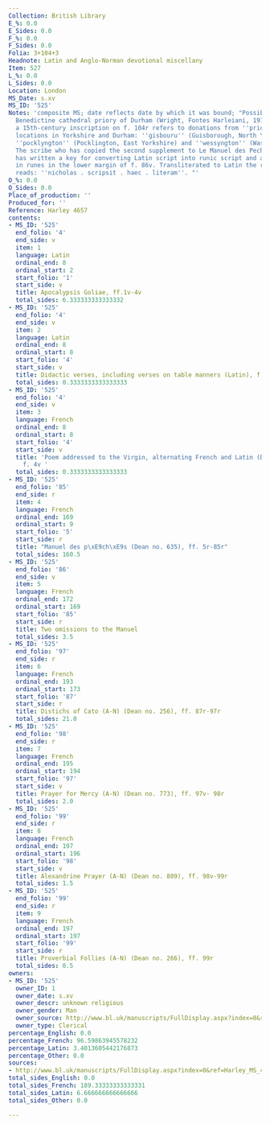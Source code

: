 ```yaml
---
Collection: British Library
E_%: 0.0
E_Sides: 0.0
F_%: 0.0
F_Sides: 0.0
Folia: 3+104+3
Headnote: Latin and Anglo-Norman devotional miscellany
Item: 527
L_%: 0.0
L_Sides: 0.0
Location: London
MS_Date: s.xv
MS_ID: '525'
Notes: 'composite MS; date reflects date by which it was bound; "Possibly from the
  Benedictine cathedral priory of Durham (Wright, Fontes Harleiani, 1972, p. 142):
  a 15th-century inscription on f. 104r refers to donations from ''priore'', and various
  locations in Yorkshire and Durham: ''gisbouru'' (Guisborough, North Yorkshire),
  ''pocklyngton'' (Pocklington, East Yorkshire) and ''wessyngton'' (Washington, Durham).
  The scribe who has copied the second supplement to Le Manuel des Pechiez (ff. 86r-86v)
  has written a key for converting Latin script into runic script and an inscription
  in runes in the lower margin of f. 86v. Transliterated to Latin the runic inscription
  reads: ''nicholas . scripsit . haec . literam''. "'
O_%: 0.0
O_Sides: 0.0
Place_of_production: ''
Produced_for: ''
Reference: Harley 4657
contents:
- MS_ID: '525'
  end_folio: '4'
  end_side: v
  item: 1
  language: Latin
  ordinal_end: 8
  ordinal_start: 2
  start_folio: '1'
  start_side: v
  title: Apocalypsis Goliae, ff.1v-4v
  total_sides: 6.333333333333332
- MS_ID: '525'
  end_folio: '4'
  end_side: v
  item: 2
  language: Latin
  ordinal_end: 8
  ordinal_start: 8
  start_folio: '4'
  start_side: v
  title: Didactic verses, including verses on table manners (Latin), f. 4v
  total_sides: 0.3333333333333333
- MS_ID: '525'
  end_folio: '4'
  end_side: v
  item: 3
  language: French
  ordinal_end: 8
  ordinal_start: 8
  start_folio: '4'
  start_side: v
  title: 'Poem addressed to the Virgin, alternating French and Latin (Dean no. 808)
    f. 4v '
  total_sides: 0.3333333333333333
- MS_ID: '525'
  end_folio: '85'
  end_side: r
  item: 4
  language: French
  ordinal_end: 169
  ordinal_start: 9
  start_folio: '5'
  start_side: r
  title: "Manuel des p\xE9ch\xE9s (Dean no. 635), ff. 5r-85r"
  total_sides: 160.5
- MS_ID: '525'
  end_folio: '86'
  end_side: v
  item: 5
  language: French
  ordinal_end: 172
  ordinal_start: 169
  start_folio: '85'
  start_side: r
  title: Two omissions to the Manuel
  total_sides: 3.5
- MS_ID: '525'
  end_folio: '97'
  end_side: r
  item: 6
  language: French
  ordinal_end: 193
  ordinal_start: 173
  start_folio: '87'
  start_side: r
  title: Distichs of Cato (A-N) (Dean no. 256), ff. 87r-97r
  total_sides: 21.0
- MS_ID: '525'
  end_folio: '98'
  end_side: r
  item: 7
  language: French
  ordinal_end: 195
  ordinal_start: 194
  start_folio: '97'
  start_side: v
  title: Prayer for Mercy (A-N) (Dean no. 773), ff. 97v- 98r
  total_sides: 2.0
- MS_ID: '525'
  end_folio: '99'
  end_side: r
  item: 8
  language: French
  ordinal_end: 197
  ordinal_start: 196
  start_folio: '98'
  start_side: v
  title: Alexandrine Prayer (A-N) (Dean no. 889), ff. 98v-99r
  total_sides: 1.5
- MS_ID: '525'
  end_folio: '99'
  end_side: r
  item: 9
  language: French
  ordinal_end: 197
  ordinal_start: 197
  start_folio: '99'
  start_side: r
  title: Proverbial Follies (A-N) (Dean no. 266), ff. 99r
  total_sides: 0.5
owners:
- MS_ID: '525'
  owner_ID: 1
  owner_date: s.xv
  owner_descr: unknown religious
  owner_gender: Man
  owner_source: http://www.bl.uk/manuscripts/FullDisplay.aspx?index=0&ref=Harley_MS_4657
  owner_type: Clerical
percentage_English: 0.0
percentage_French: 96.59863945578232
percentage_Latin: 3.4013605442176873
percentage_Other: 0.0
sources:
- http://www.bl.uk/manuscripts/FullDisplay.aspx?index=0&ref=Harley_MS_4657
total_sides_English: 0.0
total_sides_French: 189.33333333333331
total_sides_Latin: 6.666666666666666
total_sides_Other: 0.0

---
```

